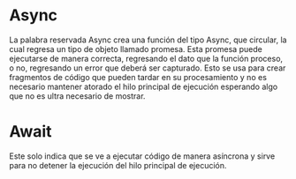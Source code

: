 # Async #
La palabra reservada Async crea una función del tipo Async, que circular, la cual regresa un tipo de objeto llamado promesa.
Esta promesa puede ejecutarse de manera correcta, regresando el dato que la función proceso, o no,
regresando un error que deberá ser capturado.
Esto se usa para crear fragmentos de código que pueden tardar en su procesamiento y no es necesario mantener atorado el 
hilo principal de ejecución esperando algo que no es ultra necesario de mostrar.


# Await #
Este solo indica que se ve a ejecutar código de manera asíncrona y sirve para no detener la ejecución del
hilo principal de ejecución.
